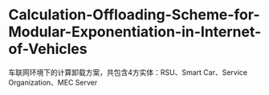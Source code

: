 # Calculation-Offloading-Scheme-for-Modular-Exponentiation-in-Internet-of-Vehicles
车联网环境下的计算卸载方案，共包含4方实体：RSU、Smart Car、Service Organization、MEC Server
